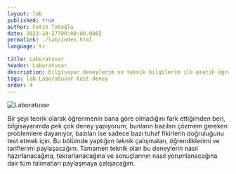 ```yaml
---
layout: lab
published: true
author: Fatih Tatoğlu
date: 2023-10-27T00:00:00.000Z
permalink: ./lab/index.html
language: tr

title: Laboratuvar
header: Laboratuvar
description: Bilgisayar deneylerim ve teknik bilgilerim ile pratik öğrenmeye dalın. Uygulamalı problem çözmenin sırlarını açığa çıkarın ve sonuçları çoğaltmak ve yorumlamak için ayrıntılı talimatlara erişin.
tags: lab Laboratuvar test deney
order: 4
---
```


![Laboratuvar](../image/laboratuvar.jpg "Ivan Samkov - [Pexels](https://www.pexels.com/tr-tr/fotograf/bardak-renkli-renkler-laboratuvar-9628807/)")

Bir şeyi teorik olarak öğrenmenin bana göre olmadığını fark ettiğimden beri, bilgisayarımda pek çok deney yapıyorum; bunların bazıları çözmem gereken problemlere dayanıyor, bazıları ise sadece bazı tuhaf fikirlerin doğruluğunu test etmek için. Bu bölümde yaptığım teknik çalışmaları, öğrendiklerimi ve tariflerimi paylaşacağım. Tamamen teknik olan bu deneylerin nasıl hazırlanacağına, tekrarlanacağına ve sonuçlarının nasıl yorumlanacağına dair tüm talimatları paylaşmaya çalışacağım.
